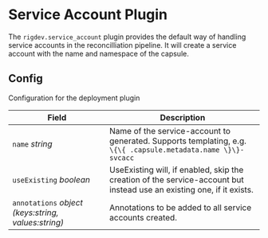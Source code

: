 # Service Account Plugin
The `rigdev.service_account` plugin provides the default way of handling service accounts in the reconcilliation pipeline. It will create a service account with the name and namespace of the capsule.

## Config



Configuration for the deployment plugin

| Field | Description |
| --- | --- |
| `name` _string_ | Name of the service-account to generated. Supports templating, e.g.<br />	`\{\{ .capsule.metadata.name \}\}-svcacc` |
| `useExisting` _boolean_ | UseExisting will, if enabled, skip the creation of the service-account but<br />instead use an existing one, if it exists. |
| `annotations` _object (keys:string, values:string)_ | Annotations to be added to all service accounts created. |



